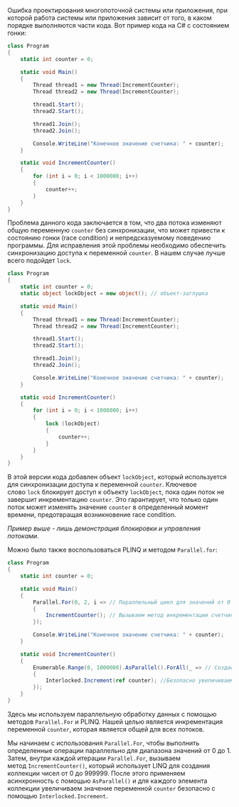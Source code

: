 Ошибка проектирования многопоточной системы или приложения, при которой работа системы или приложения зависит от того, в каком порядке выполняются части кода. Вот пример кода на C# с состоянием гонки:

``` C#
class Program
{
    static int counter = 0;

    static void Main()
    {
        Thread thread1 = new Thread(IncrementCounter);
        Thread thread2 = new Thread(IncrementCounter);

        thread1.Start();
        thread2.Start();

        thread1.Join();
        thread2.Join();

        Console.WriteLine("Конечное значение счетчика: " + counter);
    }

    static void IncrementCounter()
    {
        for (int i = 0; i < 1000000; i++)
        {
            counter++;
        }
    }
}
```

Проблема данного кода заключается в том, что два потока изменяют общую переменную `counter` без синхронизации, что может привести к состоянию гонки (race condition) и непредсказуемому поведению программы. Для исправления этой проблемы необходимо обеспечить синхронизацию доступа к переменной `counter`. В нашем случае лучше всего подойдет `lock`.

``` C#
class Program
{
    static int counter = 0;
    static object lockObject = new object(); // объект-заглушка

    static void Main()
    {
        Thread thread1 = new Thread(IncrementCounter);
        Thread thread2 = new Thread(IncrementCounter);

        thread1.Start();
        thread2.Start();

        thread1.Join();
        thread2.Join();

        Console.WriteLine("Конечное значение счетчика: " + counter);
    }

    static void IncrementCounter()
    {
        for (int i = 0; i < 1000000; i++)
        {
            lock (lockObject)
            {
                counter++;
            }
        }
    }
}
```

В этой версии кода добавлен объект `lockObject`, который используется для синхронизации доступа к переменной `counter`. Ключевое слово `lock` блокирует доступ к объекту `lockObject`, пока один поток не завершит инкрементацию `counter`. Это гарантирует, что только один поток может изменять значение `counter` в определенный момент времени, предотвращая возникновение race condition.

_Пример выше - лишь демонстрация блокировки и управления потоками_.

Можно было также воспользоваться PLINQ и методом `Parallel.for`:

``` C#
class Program
{
    static int counter = 0;

    static void Main()
    {
        Parallel.For(0, 2, i => // Параллельный цикл для значений от 0 до 1
        {
            IncrementCounter(); // Вызываем метод инкрементации счетчика
        });

        Console.WriteLine("Конечное значение счетчика: " + counter);
    }

    static void IncrementCounter()
    {
        Enumerable.Range(0, 1000000).AsParallel().ForAll(_ => // Создаем диапазон чисел от 0 до 999999 и делаем его параллельным
        {
            Interlocked.Increment(ref counter); //Безопасно увеличиваем значение счетчика на единицу
        });
    }
}
```

Здесь мы используем параллельную обработку данных с помощью методов `Parallel.For` и PLINQ. Нашей целью является инкрементация переменной `counter`, которая является общей для всех потоков.

Мы начинаем с использования `Parallel.For`, чтобы выполнить определенные операции параллельно для диапазона значений от 0 до 1. Затем, внутри каждой итерации `Parallel.For`, вызываем метод `IncrementCounter()`, который использует LINQ для создания коллекции чисел от 0 до 999999. После этого применяем асинхронность с помощью `AsParallel()` и для каждого элемента коллекции увеличиваем значение переменной `counter` безопасно с помощью `Interlocked.Increment`.